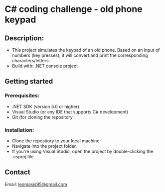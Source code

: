 # C# coding challenge - old phone keypad

## Description: 
- This project simulates the keypad of an old phone. Based on an input of numbers (key presses), 
it will convert and print the corresponding characters/letters.
- Build with: .NET console project

## Getting started 

### Prerequisites: 
- .NET SDK (version 5.0 or higher)
- Visual Studio (or any IDE that supports C# development)
- Git (for cloning the repository

### Installation: 
- Clone the repository to your local machine:
- Navigate into the project folder.
- If you're using Visual Studio, open the project by double-clicking the .csproj file.

## Contact 
Email: leomasis95@gmail.com